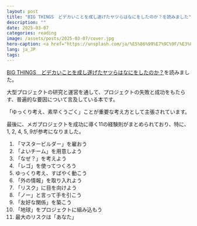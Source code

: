 ```yaml
---
layout: post
title: "BIG THINGS　どデカいことを成し遂げたヤツらはなにをしたのか？を読みました"
description: ""
date: 2025-03-07
categories: reading
image: /assets/posts/2025-03-07/cover.jpg
hero-caption: <a href="https://unsplash.com/ja/%E5%86%99%E7%9C%9F/%E3%82%AB%E3%83%95%E3%83%A9%E3%83%BC%E7%8E%8B%E3%81%AE%E3%83%94%E3%83%A9%E3%83%9F%E3%83%83%E3%83%89-HcgK4WoBwzg?utm_content=creditCopyText&utm_medium=referral&utm_source=unsplash">Unsplash</a>の<a href="https://unsplash.com/ja/@jeremybishop?utm_content=creditCopyText&utm_medium=referral&utm_source=unsplash">Jeremy Bishop</a>が撮影した写真
lang: ja_JP
tags:
---
```


[BIG THINGS　どデカいことを成し遂げたヤツらはなにをしたのか？](https://amzn.asia/d/hB7yA1u)を読みました。

大型プロジェクトの研究と運営を通して、プロジェクトの失敗と成功をもたらす、普遍的な要因について言及している本です。

「ゆっくり考え、素早くうごく」ことが重要な考え方として主張されています。



最後に、メガプロジェクトを成功に導く11の経験則がまとめられており、特に、1, 2, 4, 5, 9が参考になりました。

1. 「マスタービルダー」を雇おう
2. 「よいチーム」を用意しよう
3. 「なぜ？」を考えよう
4. 「レゴ」を使ってつくろう
5. ゆっくり考え、すばやく動こう
6. 「外の情報」を取り入れよう
7. 「リスク」に目を向けよう
8. 「ノー」と言って手を引こう
9. 「友好な関係」を築こう
10. 「地球」をプロジェクトに組み込もう
11. 最大のリスクは「あなた」